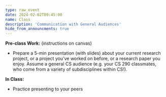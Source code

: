 ```yaml
---
type: raw_event
date: 2024-02-02T09:45:00
name: Class
description: 'Communication with General Audiences'
hide_from_announcments: true
---
```


**Pre-class Work:** (instructions on canvas)
* Prepare a 5-min presentation (with slides) about your current research project, or a project you’ve worked on before, or a research paper you enjoy. Assume a general CS audience (e.g. your CS 290 classmates, who come from a variety of subdisciplines within CS!).

**In Class:** 
* Practice presenting to your peers

